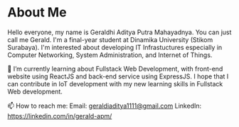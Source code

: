 # About Me

Hello everyone, my name is Geraldhi Aditya Putra Mahayadnya. You can just call me Gerald. I'm a final-year student at Dinamika University (Stikom Surabaya). I'm interested about developing IT Infrastuctures especially in Computer Networking, System Administration, and Internet of Things.

🌱 I’m currently learning about Fullstack Web Development, with front-end website using ReactJS and back-end service using ExpressJS. I hope that I can contribute in IoT development with my new learning skills in Fullstack Web development.

📫 How to reach me:
Email: geraldiaditya1111@gmail.com
LinkedIn: https://linkedin.com/in/gerald-apm/

<!--
**gerald-apm/gerald-apm** is a ✨ _special_ ✨ repository because its `README.md` (this file) appears on your GitHub profile.

Here are some ideas to get you started:

- 🔭 I’m currently working on ...
- 🌱 I’m currently learning ...
- 👯 I’m looking to collaborate on ...
- 🤔 I’m looking for help with ...
- 💬 Ask me about ...
- 📫 How to reach me: ...
- 😄 Pronouns: ...
- ⚡ Fun fact: ...
-->
